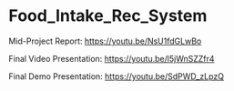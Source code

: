 # Food_Intake_Rec_System

Mid-Project Report: https://youtu.be/NsU1fdGLwBo

Final Video Presentation: https://youtu.be/l5jWnSZZfr4

Final Demo Presentation: https://youtu.be/SdPWD_zLpzQ
